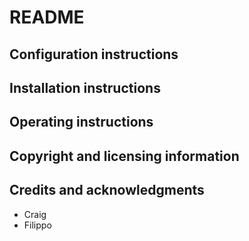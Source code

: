# README
 
## Configuration instructions

## Installation instructions

## Operating instructions

## Copyright and licensing information

## Credits and acknowledgments
* Craig
* Filippo
